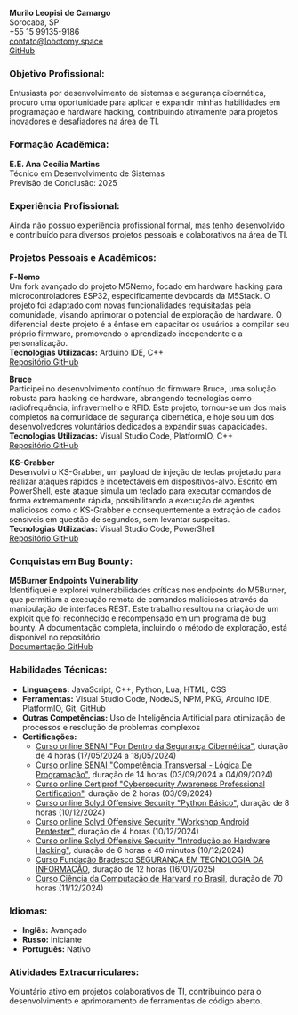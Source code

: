 **Murilo Leopisi de Camargo**  
Sorocaba, SP  
+55 15 99135-9186  
contato@lobotomy.space  
[GitHub](https://github.com/Niximkk)

### **Objetivo Profissional:**
Entusiasta por desenvolvimento de sistemas e segurança cibernética, procuro uma oportunidade para aplicar e expandir minhas habilidades em programação e hardware hacking, contribuindo ativamente para projetos inovadores e desafiadores na área de TI.

### **Formação Acadêmica:**
**E.E. Ana Cecília Martins**  
Técnico em Desenvolvimento de Sistemas  
Previsão de Conclusão: 2025

### **Experiência Profissional:**
Ainda não possuo experiência profissional formal, mas tenho desenvolvido e contribuído para diversos projetos pessoais e colaborativos na área de TI.

### **Projetos Pessoais e Acadêmicos:**

**F-Nemo**  
Um fork avançado do projeto M5Nemo, focado em hardware hacking para microcontroladores ESP32, especificamente devboards da M5Stack. O projeto foi adaptado com novas funcionalidades requisitadas pela comunidade, visando aprimorar o potencial de exploração de hardware. O diferencial deste projeto é a ênfase em capacitar os usuários a compilar seu próprio firmware, promovendo o aprendizado independente e a personalização.  
**Tecnologias Utilizadas:** Arduino IDE, C++  
[Repositório GitHub](https://github.com/Niximkk/f-nemo)

**Bruce**  
Participei no desenvolvimento contínuo do firmware Bruce, uma solução robusta para hacking de hardware, abrangendo tecnologias como radiofrequência, infravermelho e RFID. Este projeto, tornou-se um dos mais completos na comunidade de segurança cibernética, e hoje sou um dos desenvolvedores voluntários dedicados a expandir suas capacidades.  
**Tecnologias Utilizadas:** Visual Studio Code, PlatformIO, C++  
[Repositório GitHub](https://github.com/Niximkk/LilBruce)

**KS-Grabber**  
Desenvolvi o KS-Grabber, um payload de injeção de teclas projetado para realizar ataques rápidos e indetectáveis em dispositivos-alvo. Escrito em PowerShell, este ataque simula um teclado para executar comandos de forma extremamente rápida, possibilitando a execução de agentes maliciosos como o KS-Grabber e consequentemente a extração de dados sensíveis em questão de segundos, sem levantar suspeitas.  
**Tecnologias Utilizadas:** Visual Studio Code, PowerShell  
[Repositório GitHub](https://github.com/Niximkk/ks-grabber)

### **Conquistas em Bug Bounty:**

**M5Burner Endpoints Vulnerability**  
Identifiquei e explorei vulnerabilidades críticas nos endpoints do M5Burner, que permitiam a execução remota de comandos maliciosos através da manipulação de interfaces REST. Este trabalho resultou na criação de um exploit que foi reconhecido e recompensado em um programa de bug bounty. A documentação completa, incluindo o método de exploração, está disponível no repositório.  
[Documentação GitHub](https://github.com/Niximkk/m5burner-endpoints)

### **Habilidades Técnicas:**
- **Linguagens:** JavaScript, C++, Python, Lua, HTML, CSS
- **Ferramentas:** Visual Studio Code, NodeJS, NPM, PKG, Arduino IDE, PlatformIO, Git, GitHub
- **Outras Competências:** Uso de Inteligência Artificial para otimização de processos e resolução de problemas complexos
- **Certificações:** 
  - [Curso online SENAI "Por Dentro da Segurança Cibernética"](https://www.sp.senai.br/consulta-certificado?qrcode=00027511/7777700), duração de 4 horas (17/05/2024 a 18/05/2024)
  - [Curso online SENAI "Competência Transversal - Lógica De Programação"](https://www.sp.senai.br/consulta-certificado?qrcode=00027091/7777700), duração de 14 horas (03/09/2024 a 04/09/2024)
  - [Curso online Certiprof "Cybersecurity Awareness Professional Certification"](https://app.kajabi.com/certificates/5a20c480), duração de 2 horas (03/09/2024)
  - [Curso online Solyd Offensive Security "Python Básico"](https://solyd.com.br/verificar/jkCWE9AcoC/), duração de 8 horas (10/12/2024)
  - [Curso online Solyd Offensive Security "Workshop Android Pentester"](https://solyd.com.br/verificar/XdlVnIc7y6/), duração de 4 horas (10/12/2024)
  - [Curso online Solyd Offensive Security "Introdução ao Hardware Hacking"](https://solyd.com.br/verificar/JCGokOmmS0/), duração de 6 horas e 40 minutos (10/12/2024)
  - [Curso Fundação Bradesco SEGURANÇA EM TECNOLOGIA DA INFORMAÇÃO](https://github.com/Niximkk/Niximkk/blob/main/Certificados/Certificado%20-%20SEGURAN%C3%87A%20EM%20TECNOLOGIA%20DA%20INFORMA%C3%87%C3%83O.pdf), duração de 12 horas (16/01/2025)
  - [Curso Ciência da Computação de Harvard no Brasil](https://github.com/Niximkk/Niximkk/blob/main/Certificados/Certificado%20-%20Ci%C3%AAncia%20da%20Computa%C3%A7%C3%A3o%20de%20Harvard%20no%20Brasil.pdf), duração de 70 horas (11/12/2024)

### **Idiomas:**
- **Inglês:** Avançado
- **Russo:** Iniciante
- **Português:** Nativo

### **Atividades Extracurriculares:**
Voluntário ativo em projetos colaborativos de TI, contribuindo para o desenvolvimento e aprimoramento de ferramentas de código aberto.
